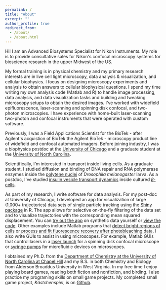 ```yaml
---
permalink: /
title: "About"
excerpt: ""
author_profile: true
redirect_from:
  - /about/
  - /about.html
---
```


Hi! I am an Advanced Biosystems Specialist for Nikon Instruments. My role is to provide consultative sales for Nikon's confocal microscopy systems for bioscience research in the upper Midwest of the US.

My formal training is in physical chemistry and my primary research interests are in live cell light microscopy, data analysis & visualization, and cellular biophysics. I focus on designing microscopy experiments and analysis to obtain answers to cellular biophysical questions. I spend my time writing my own analysis code (Matlab and R) to handle image processing, data analysis, and data visualization tasks and building and tweaking microscopy setups to obtain the desired images. I've worked with widefield epifluorescence, laser-scanning and spinning disk confocal, and two-photon microscopies. I have experience with home-built laser-scanning two-photon and confocal instruments that were operated with custom software.  

Previously, I was a Field Applications Scientist for the BioTek - after Agilent's acquistion of BioTek the Agilent BioTek - microscopy product line of widefield and confocal automated imagers. Before joining industry, I was a biophysics postdoc at the [University of Chicago](https://ibd.uchicago.edu/) and a graduate student at the [University of North Carolina](http://chem.unc.edu/).       

Scientifically, I'm interested in transport inside living cells. As a graduate student, I studied diffusion and binding of DNA repair and RNA polymerase enzymes inside the [polytene nuclei](https://en.wikipedia.org/wiki/Polytene_chromosome) of *Drosophila melanogaster* larva. As a postdoc, I've studied [insulin vesicle transport dynamics](http://schererlab-sites.uchicago.edu/page/cellular-biophysics) inside cultured [$\beta$-cells](https://en.wikipedia.org/wiki/Beta_cell).  

As part of my research, I write software for data analysis. For my post-doc at University of Chicago, I developed an app for visualization of large (1,000+ trajectories) data sets of single particle tracking using the [Shiny package](https://shiny.rstudio.com/) in R. The app allows for selective on-the-fly filtering of the data set and to visualize trajectories with the corresponding mean squared displacement. You can [try out the app](https://mdaddysman.shinyapps.io/trajectory_analysis/) on synthetic data yourself or [view the code](https://github.com/mdaddysman/Insulin-Tracking/tree/master/MSDPlotting). Other examples include Matlab programs that [detect bright regions of cells](https://github.com/mdaddysman/Cell-Counter) or [process and fit fluorescence recovery after photobleaching data](https://github.com/mdaddysman/point-FRAP). I also write GUIs to assist in using microscopes. For example, Matlab GUIs that control lasers in a [laser launch](https://github.com/mdaddysman/Excelsior-One-GUI) for a spinning disk confocal microscope or [syringe pumps](https://github.com/mdaddysman/Syringe-Pump-GUI) for microfluidic devices on microscopes.  

I obtained my Ph.D. from the [Department of Chemistry at the University of North Carolina at Chapel Hill](http://chem.unc.edu/) and my B.S. in both Chemistry and Biology from Alderson Broaddus University in West Virginia. In my free time I enjoy playing board games, reading both fiction and nonfiction, and birding. I also practice my programing skills on small game projects. My completed small game project, *Kästchenspiel*, is on [Github](https://github.com/mdaddysman/Box-Game).   
